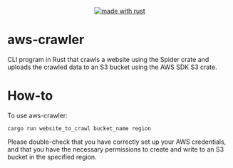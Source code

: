 <p align="center"><a href="https://www.rust-lang.org" target="_blank"><img src="https://img.shields.io/badge/Made%20With-Rust-000000?style=for-the-badge" alt="made with rust" /></a></a>
</p>

# **aws-crawler**
CLI program in Rust that crawls a website using the Spider crate and uploads the crawled data to an S3 bucket using the AWS SDK S3 crate.

# **How-to**
To use aws-crawler:
```
cargo run website_to_crawl bucket_name region
```
Please double-check that you have correctly set up your AWS credentials, and that you have the necessary permissions to create and write to an S3 bucket in the specified region. 